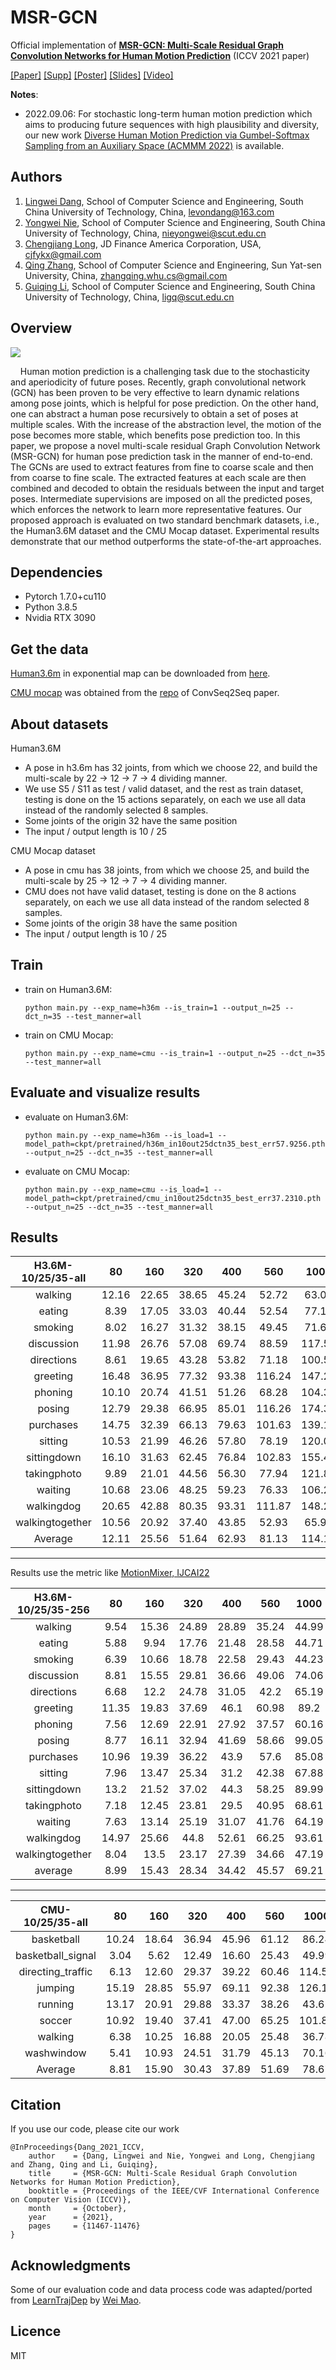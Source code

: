 # MSR-GCN

Official implementation of **[MSR-GCN: Multi-Scale Residual Graph Convolution Networks for Human Motion Prediction](https://openaccess.thecvf.com/content/ICCV2021/html/Dang_MSR-GCN_Multi-Scale_Residual_Graph_Convolution_Networks_for_Human_Motion_Prediction_ICCV_2021_paper.html)** (ICCV 2021 paper)

[\[Paper\]](https://openaccess.thecvf.com/content/ICCV2021/papers/Dang_MSR-GCN_Multi-Scale_Residual_Graph_Convolution_Networks_for_Human_Motion_Prediction_ICCV_2021_paper.pdf)
[\[Supp\]](https://openaccess.thecvf.com/content/ICCV2021/supplemental/Dang_MSR-GCN_Multi-Scale_Residual_ICCV_2021_supplemental.pdf)
[\[Poster\]](./assets/7627-poster.pdf)
[\[Slides\]](./assets/7627-slides-v4.5.pptx)
[\[Video\]](./assets/7627-slides-v4.5.mp4)

**Notes**:

+ 2022.09.06: For stochastic long-term human motion prediction which aims to producing future sequences with high plausibility and diversity, our new work [Diverse Human Motion Prediction via Gumbel-Softmax Sampling from an Auxiliary Space (ACMMM 2022)](https://github.com/Droliven/diverse_sampling) is available.


## Authors

<!--   <div style="display:flex;flex-direction:row;flex-wrap:wrap;justify-content:space-around;align-items:center;">
    <div style="display:flex;flex-direction:column;flex-wrap:wrap;justify-content:center;align-items:center;">
        <a href="https://github.com/Droliven" style="text-align: center;"><img src="./assets/lingweidang.png" width="40%"></a>
        <p>
          <a href="https://github.com/Droliven">[Lingwei Dang]</a>
        </p>
      </div>
      <div style="display:flex;flex-direction:column;flex-wrap:wrap;justify-content:center;align-items:center;">
        <a href="https://nieyongwei.net" style="text-align: center;"><img src="./assets/yongweinie.png" width="40%"></a>
        <p>
          <a href="https://nieyongwei.net">[Yongwei Nie]</a>
        </p>
      </div>
      <div style="display:flex;flex-direction:column;flex-wrap:wrap;justify-content:center;align-items:center;">
        <a href="http://www.chengjianglong.com" style="text-align: center;"><img src="./assets/chengjianglong.png" width="60%"></a>
        <p>
          <a href="http://www.chengjianglong.com">[Chengjiang Long]</a>
        </p>
      </div>
      <div style="display:flex;flex-direction:column;flex-wrap:wrap;justify-content:center;align-items:center;">
        <a href="http://zhangqing-home.net/" style="text-align: center;"><img src="./assets/qingzhang.png" width="40%"></a>
        <p>
          <a href="http://zhangqing-home.net/">[Qing Zhang]</a>
        </p>
      </div>
      <div style="display:flex;flex-direction:column;flex-wrap:wrap;justify-content:center;align-items:center;">
        <a href="http://www2.scut.edu.cn/cs/2017/0629/c22284a328097/page.htm" style="text-align: center;"><img src="./assets/guiqingli.png" width="40%"></a>
        <p>
          <a href="http://www2.scut.edu.cn/cs/2017/0629/c22284a328097/page.htm">[Guiqing Li]</a>
        </p>
      </div>
  </div>
 -->
1. [Lingwei Dang](https://github.com/Droliven), School of Computer Science and Engineering, South China University of Technology, China, [levondang@163.com](mailto:levondang@163.com)
2. [Yongwei Nie](https://nieyongwei.net), School of Computer Science and Engineering, South China University of Technology, China, [nieyongwei@scut.edu.cn](mailto:nieyongwei@scut.edu.cn)
3. [Chengjiang Long](http://www.chengjianglong.com), JD Finance America Corporation, USA, [cjfykx@gmail.com](mailto:cjfykx@gmail.com)
4. [Qing Zhang](http://zhangqing-home.net/), School of Computer Science and Engineering, Sun Yat-sen University, China, [zhangqing.whu.cs@gmail.com](mailto:zhangqing.whu.cs@gmail.com)
5. [Guiqing Li](http://www2.scut.edu.cn/cs/2017/0629/c22284a328097/page.htm), School of Computer Science and Engineering, South China University of Technology, China, [ligq@scut.edu.cn](mailto:ligq@scut.edu.cn)


## Overview


<a href="./assets/7627-poster.pdf">
  <img src="./assets/7627-poster.png" />
</a>


  &nbsp;&nbsp;&nbsp;  Human motion prediction is a challenging task due to the stochasticity and aperiodicity of future poses. Recently, graph convolutional network (GCN) has been proven to be very effective to learn dynamic relations among pose joints, which is helpful for pose prediction. On the other hand, one can abstract a human pose recursively to obtain a set of poses at multiple scales. With the increase of the abstraction level, the motion of the pose becomes more stable, which benefits pose prediction too. In this paper, we propose a novel multi-scale residual Graph Convolution Network (MSR-GCN) for human pose prediction task in the manner of end-to-end. The GCNs are used to extract features from fine to coarse scale and then from coarse to fine scale. The extracted features at each scale are then combined and decoded to obtain the residuals between the input and target poses. Intermediate supervisions are imposed on all the predicted poses, which enforces the network to learn more representative features. Our proposed approach is evaluated on two standard benchmark datasets, i.e., the Human3.6M dataset and the CMU Mocap dataset. Experimental results demonstrate that our method outperforms the state-of-the-art approaches.


## Dependencies

* Pytorch 1.7.0+cu110
* Python 3.8.5
* Nvidia RTX 3090

## Get the data
[Human3.6m](http://vision.imar.ro/human3.6m/description.php) in exponential map can be downloaded from [here](http://www.cs.stanford.edu/people/ashesh/h3.6m.zip).

[CMU mocap](http://mocap.cs.cmu.edu/) was obtained from the [repo](https://github.com/chaneyddtt/Convolutional-Sequence-to-Sequence-Model-for-Human-Dynamics) of ConvSeq2Seq paper.

## About datasets

Human3.6M

+ A pose in h3.6m has 32 joints, from which we choose 22, and build the multi-scale by 22 -> 12 -> 7 -> 4 dividing manner.
+ We use S5 / S11 as test / valid dataset, and the rest as train dataset, testing is done on the 15 actions separately, on each we use all data instead of the randomly selected 8 samples.
+ Some joints of the origin 32 have the same position
+ The input / output length is 10 / 25

CMU Mocap dataset

+ A pose in cmu has 38 joints, from which we choose 25, and build the multi-scale by 25 -> 12 -> 7 -> 4 dividing manner.
+ CMU does not have valid dataset, testing is done on the 8 actions separately, on each we use all data instead of the random selected 8 samples.
+ Some joints of the origin 38 have the same position
+ The input / output length is 10 / 25

## Train

+ train on Human3.6M:

  `python main.py --exp_name=h36m --is_train=1 --output_n=25 --dct_n=35 --test_manner=all`

+ train on CMU Mocap:

  `python main.py --exp_name=cmu --is_train=1 --output_n=25 --dct_n=35 --test_manner=all`


## Evaluate and visualize results

+ evaluate on Human3.6M:

  `python main.py --exp_name=h36m --is_load=1 --model_path=ckpt/pretrained/h36m_in10out25dctn35_best_err57.9256.pth --output_n=25 --dct_n=35 --test_manner=all`

+ evaluate on CMU Mocap: 
  
  `python main.py --exp_name=cmu --is_load=1 --model_path=ckpt/pretrained/cmu_in10out25dctn35_best_err37.2310.pth --output_n=25 --dct_n=35 --test_manner=all`

## Results

H3.6M-10/25/35-all | 80 | 160 | 320 | 400 | 560 | 1000 | -
:----: | :----: | :----: | :----: | :----: | :----: | :----: | :----:
walking | 12.16 | 22.65 | 38.65 | 45.24 | 52.72 | 63.05 | -
eating | 8.39 | 17.05 | 33.03 | 40.44 | 52.54 | 77.11 | -
smoking | 8.02 | 16.27 | 31.32 | 38.15 | 49.45 | 71.64 | -
discussion | 11.98 | 26.76 | 57.08 | 69.74 | 88.59 | 117.59 | -
directions | 8.61 | 19.65 | 43.28 | 53.82 | 71.18 | 100.59 | -
greeting | 16.48 | 36.95 | 77.32 | 93.38 | 116.24 | 147.23 | -
phoning | 10.10 | 20.74 | 41.51 | 51.26 | 68.28 | 104.36 | -
posing | 12.79 | 29.38 | 66.95 | 85.01 | 116.26 | 174.33 | -
purchases | 14.75 | 32.39 | 66.13 | 79.63 | 101.63 | 139.15 | -
sitting | 10.53 | 21.99 | 46.26 | 57.80 | 78.19 | 120.02 | -
sittingdown | 16.10 | 31.63 | 62.45 | 76.84 | 102.83 | 155.45 | -
takingphoto | 9.89 | 21.01 | 44.56 | 56.30 | 77.94 | 121.87 | -
waiting | 10.68 | 23.06 | 48.25 | 59.23 | 76.33 | 106.25 | -
walkingdog | 20.65 | 42.88 | 80.35 | 93.31 | 111.87 | 148.21 | -
walkingtogether | 10.56 | 20.92 | 37.40 | 43.85 | 52.93 | 65.91 | -
Average | 12.11 | 25.56 | 51.64 | 62.93 | 81.13 | 114.18 | 57.93 

****

Results use the metric like [MotionMixer, IJCAI22](https://github.com/motionmlp/motionmixer)

H3.6M-10/25/35-256 | 80 | 160 | 320 | 400 | 560 | 1000 
:----: | :----: | :----: | :----: | :----: | :----: | :----: 
walking	| 9.54 | 15.36 | 24.89 | 28.89 | 35.24 | 44.99
eating | 5.88 | 9.94 | 17.76 | 21.48 | 28.58 | 44.71
smoking | 6.39 | 10.66 | 18.78 | 22.58 | 29.43 | 44.23
discussion | 8.81 | 15.55 | 29.81 | 36.66 | 49.06 | 74.06
directions | 6.68 | 12.2 | 24.78 | 31.05 | 42.2 | 65.19
greeting | 11.35 | 19.83 | 37.69 | 46.1 | 60.98 | 89.2
phoning | 7.56 | 12.69 | 22.91 | 27.92 | 37.57 | 60.16
posing | 8.77 | 16.11 | 32.94 | 41.69 | 58.66 | 99.05
purchases | 10.96 | 19.39 | 36.22 | 43.9 | 57.6 | 85.08
sitting | 7.96 | 13.47 | 25.34 | 31.2 | 42.38 | 67.88
sittingdown | 13.2 | 21.52 | 37.02 | 44.3 | 58.25 | 89.99
takingphoto | 7.18 | 12.45 | 23.81 | 29.5 | 40.95 | 68.61
waiting | 7.63 | 13.14 | 25.19 | 31.07 | 41.76 | 64.19
walkingdog | 14.97 | 25.66 | 44.8 | 52.61 | 66.25 | 93.61
walkingtogether | 8.04 | 13.5 | 23.17 | 27.39 | 34.66 | 47.19
average | 8.99 | 15.43 | 28.34 | 34.42 | 45.57 | 69.21


****

CMU-10/25/35-all | 80 | 160 | 320 | 400 | 560 | 1000 | -
:----: | :----: | :----: | :----: | :----: | :----: | :----: | :----:
basketball | 10.24 | 18.64 | 36.94 | 45.96 | 61.12 | 86.24 | -
basketball_signal | 3.04 | 5.62 | 12.49 | 16.60 | 25.43 | 49.99 | -
directing_traffic | 6.13 | 12.60 | 29.37 | 39.22 | 60.46 | 114.56 | -
jumping | 15.19 | 28.85 | 55.97 | 69.11 | 92.38 | 126.16 | -
running | 13.17 | 20.91 | 29.88 | 33.37 | 38.26 | 43.62 | - 
soccer | 10.92 | 19.40 | 37.41 | 47.00 | 65.25 | 101.85 | -
walking | 6.38 | 10.25 | 16.88 | 20.05 | 25.48 | 36.78 | - 
washwindow | 5.41 | 10.93 | 24.51 | 31.79 | 45.13 | 70.16 | -
Average | 8.81 | 15.90 | 30.43 | 37.89 | 51.69 | 78.67 | 37.23 

[comment]: <> (****)

[comment]: <> (H3.6M-10/10/15-8 | 80 | 160 | 320 | 400 | -)

[comment]: <> (:----: | :----: | :----: | :----: | :----: | :----:)

[comment]: <> (walking | 8.72 | 15.52 | 28.37 | 32.36 | )

[comment]: <> (eating | 8.29 | 17.67 | 36.30 | 43.66 | )

[comment]: <> (smoking | 7.51 | 15.43 | 27.42 | 31.52 | )

[comment]: <> (discussion | 9.33 | 22.14 | 40.55 | 45.55 | )

[comment]: <> (directions | 11.41 | 21.90 | 45.78 | 56.15 | )

[comment]: <> (greeting | 13.51 | 26.51 | 68.80 | 86.15 | )

[comment]: <> (phoning | 11.78 | 20.59 | 37.46 | 41.72 | )

[comment]: <> (posing | 8.49 | 21.79 | 61.24 | 76.44 | )

[comment]: <> (purchases | 18.95 | 38.70 | 64.54 | 72.59 | )

[comment]: <> (sitting | 11.31 | 26.52 | 56.15 | 69.17 | )

[comment]: <> (sittingdown | 11.06 | 28.22 | 56.14 | 66.77 | )

[comment]: <> (takingphoto | 6.59 | 15.80 | 40.75 | 53.09 | )

[comment]: <> (waiting | 8.89 | 20.89 | 53.61 | 69.78 | )

[comment]: <> (walkingdog | 24.39 | 53.58 | 95.64 | 110.43 | )

[comment]: <> (walkingtogether | 8.69 | 18.52 | 35.37 | 45.59 | )

[comment]: <> (Average | 11.26 | 24.25 | 49.87 | 60.06 | 36.36 )

[comment]: <> (****)

[comment]: <> (CMU-10/10/15-8 | 80 | 160 | 320 | 400 | -)

[comment]: <> (:----: | :----: | :----: | :----: | :----: | :----: )

[comment]: <> (basketball | 12.18 | 22.01 | 45.51 | 57.96 | )

[comment]: <> (basketball_signal | 2.63 | 5.37 | 13.96 | 18.74 | )

[comment]: <> (directing_traffic | 6.48 | 13.49 | 29.59 | 38.28 | )

[comment]: <> (jumping | 14.02 | 29.77 | 75.12 | 98.06 | )

[comment]: <> (running | 17.68 | 21.01 | 19.17 | 21.95 | )

[comment]: <> (soccer | 8.11 | 14.90 | 33.73 | 41.98 | )

[comment]: <> (walking | 5.70 | 8.81 | 16.36 | 19.87 | )

[comment]: <> (washwindow | 5.01 | 10.35 | 28.38 | 37.69 | )

[comment]: <> (Average | 8.98 | 15.71 | 32.73 | 41.82 | 24.81 )

  
## Citation

If you use our code, please cite our work

```
@InProceedings{Dang_2021_ICCV,
    author    = {Dang, Lingwei and Nie, Yongwei and Long, Chengjiang and Zhang, Qing and Li, Guiqing},
    title     = {MSR-GCN: Multi-Scale Residual Graph Convolution Networks for Human Motion Prediction},
    booktitle = {Proceedings of the IEEE/CVF International Conference on Computer Vision (ICCV)},
    month     = {October},
    year      = {2021},
    pages     = {11467-11476}
}
```

## Acknowledgments

Some of our evaluation code and data process code was adapted/ported from [LearnTrajDep](https://github.com/wei-mao-2019/LearnTrajDep) by [Wei Mao](https://github.com/wei-mao-2019). 

## Licence
MIT
